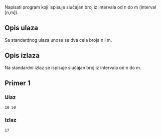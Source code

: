 Napisati program koji ispisuje slučajan broj iz intervala od n do m (interval [n,m]).

## Opis ulaza

Sa standardnog ulaza unose se dva cela broja n i m.

## Opis izlaza

Na standardni izlaz se ispisuje slučajan broj iz intervala od n do m.

## Primer 1

### Ulaz

~~~
10 50
~~~

### Izlaz

~~~
17
~~~
